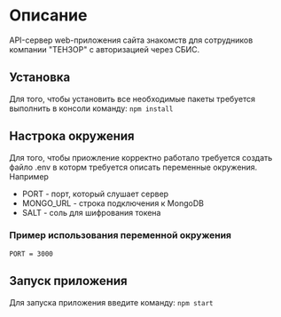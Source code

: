 # Описание
API-сервер web-приложения сайта знакомств для сотрудников компании "ТЕНЗОР" с авторизацией через СБИС.
## Установка
Для того, чтобы установить все необходимые пакеты требуется выполнить в консоли команду:
`npm install`
## Настрока окружения
Для того, чтобы приожление корректно работало требуется создать файло .env в которм требуется описать переменные окружения. Например
- PORT - порт, который слушает сервер
- MONGO_URL - строка подключения к MongoDB
- SALT - соль для шифрования токена
### Пример использования переменной окружения
`PORT = 3000`
## Запуск приложения
Для запуска приложения введите команду: 
`npm start`

